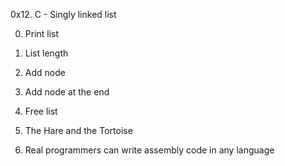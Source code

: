 0x12. C - Singly linked list

0. Print list

1. List length

2. Add node

3. Add node at the end

4. Free list

5. The Hare and the Tortoise

6. Real programmers can write assembly code in any language
